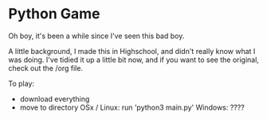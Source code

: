 # Python Game

Oh boy, it's been a while since I've seen this bad boy. 

A little background, I made this in Highschool, and didn't really know what I was doing. I've tidied it up a little bit now, and if you want to see the original, check out the /org file.

To play:
  - download everything
  - move to directory
    OSx / Linux: run 'python3 main.py'
    Windows: ????
